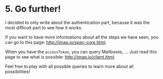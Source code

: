 # 5. Go further!

I decided to only write about the authentication part, because it was the 
most difficult part to see how it works.

If you want to have more informations about all the steps we have seen, 
you can go to this page: http://jmap.io/spec-core.html.

When you have the `accessToken`, you can query Mailboxes, ...
Just read this page to see what is possible: http://jmap.io/client.html.

Feel free to play with all possible queries to learn more about all 
possibilities!
